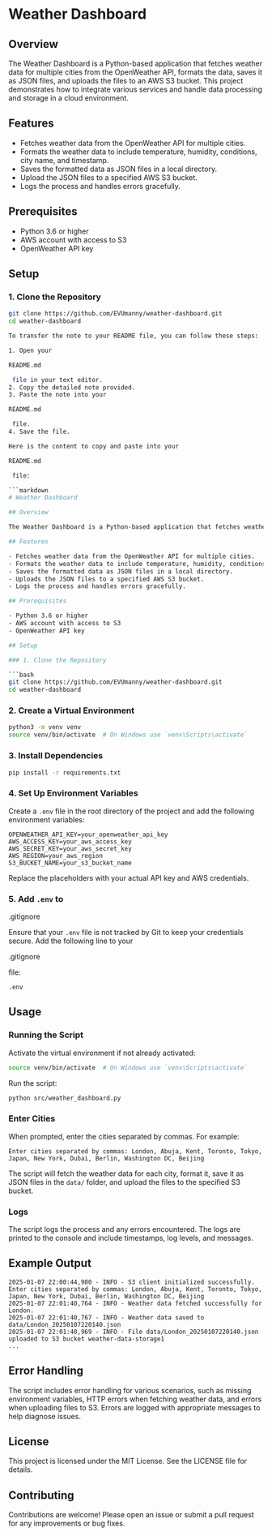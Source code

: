 # Weather Dashboard

## Overview

The Weather Dashboard is a Python-based application that fetches weather data for multiple cities from the OpenWeather API, formats the data, saves it as JSON files, and uploads the files to an AWS S3 bucket. This project demonstrates how to integrate various services and handle data processing and storage in a cloud environment.

## Features

- Fetches weather data from the OpenWeather API for multiple cities.
- Formats the weather data to include temperature, humidity, conditions, city name, and timestamp.
- Saves the formatted data as JSON files in a local directory.
- Upload the JSON files to a specified AWS S3 bucket.
- Logs the process and handles errors gracefully.

## Prerequisites

- Python 3.6 or higher
- AWS account with access to S3
- OpenWeather API key

## Setup

### 1. Clone the Repository

```bash
git clone https://github.com/EVUmanny/weather-dashboard.git
cd weather-dashboard

To transfer the note to your README file, you can follow these steps:

1. Open your 

README.md

 file in your text editor.
2. Copy the detailed note provided.
3. Paste the note into your 

README.md

 file.
4. Save the file.

Here is the content to copy and paste into your 

README.md

 file:

```markdown
# Weather Dashboard

## Overview

The Weather Dashboard is a Python-based application that fetches weather data for multiple cities from the OpenWeather API, formats the data, saves it as JSON files, and uploads the files to an AWS S3 bucket. This project demonstrates how to integrate various services and handle data processing and storage in a cloud environment.

## Features

- Fetches weather data from the OpenWeather API for multiple cities.
- Formats the weather data to include temperature, humidity, conditions, city name, and timestamp.
- Saves the formatted data as JSON files in a local directory.
- Uploads the JSON files to a specified AWS S3 bucket.
- Logs the process and handles errors gracefully.

## Prerequisites

- Python 3.6 or higher
- AWS account with access to S3
- OpenWeather API key

## Setup

### 1. Clone the Repository

```bash
git clone https://github.com/EVUmanny/weather-dashboard.git
cd weather-dashboard
```

### 2. Create a Virtual Environment

```bash
python3 -m venv venv
source venv/bin/activate  # On Windows use `venv\Scripts\activate`
```

### 3. Install Dependencies

```bash
pip install -r requirements.txt
```

### 4. Set Up Environment Variables

Create a `.env` file in the root directory of the project and add the following environment variables:

```properties
OPENWEATHER_API_KEY=your_openweather_api_key
AWS_ACCESS_KEY=your_aws_access_key
AWS_SECRET_KEY=your_aws_secret_key
AWS_REGION=your_aws_region
S3_BUCKET_NAME=your_s3_bucket_name
```

Replace the placeholders with your actual API key and AWS credentials.

### 5. Add `.env` to 

.gitignore



Ensure that your `.env` file is not tracked by Git to keep your credentials secure. Add the following line to your 

.gitignore

 file:

```plaintext
.env
```

## Usage

### Running the Script

Activate the virtual environment if not already activated:

```bash
source venv/bin/activate  # On Windows use `venv\Scripts\activate`
```

Run the script:

```bash
python src/weather_dashboard.py
```

### Enter Cities

When prompted, enter the cities separated by commas. For example:

```plaintext
Enter cities separated by commas: London, Abuja, Kent, Toronto, Tokyo, Japan, New York, Dubai, Berlin, Washington DC, Beijing
```

The script will fetch the weather data for each city, format it, save it as JSON files in the `data/` folder, and upload the files to the specified S3 bucket.

### Logs

The script logs the process and any errors encountered. The logs are printed to the console and include timestamps, log levels, and messages.

## Example Output

```plaintext
2025-01-07 22:00:44,980 - INFO - S3 client initialized successfully.
Enter cities separated by commas: London, Abuja, Kent, Toronto, Tokyo, Japan, New York, Dubai, Berlin, Washington DC, Beijing
2025-01-07 22:01:40,764 - INFO - Weather data fetched successfully for London.
2025-01-07 22:01:40,767 - INFO - Weather data saved to data/London_20250107220140.json
2025-01-07 22:01:40,969 - INFO - File data/London_20250107220140.json uploaded to S3 bucket weather-data-storage1
...
```

## Error Handling

The script includes error handling for various scenarios, such as missing environment variables, HTTP errors when fetching weather data, and errors when uploading files to S3. Errors are logged with appropriate messages to help diagnose issues.

## License

This project is licensed under the MIT License. See the LICENSE file for details.

## Contributing

Contributions are welcome! Please open an issue or submit a pull request for any improvements or bug fixes.
```

